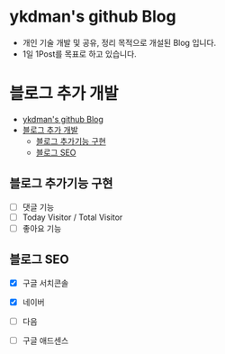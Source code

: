 # ykdman's github Blog
- 개인 기술 개발 및 공유, 정리 목적으로 개설된 Blog 입니다.
- 1일 1Post를 목표로 하고 있습니다.


# 블로그 추가 개발
- [ykdman's github Blog](#ykdmans-github-blog)
- [블로그 추가 개발](#블로그-추가-개발)
  - [블로그 추가기능 구현](#블로그-추가기능-구현)
  - [블로그 SEO](#블로그-seo)

## 블로그 추가기능 구현
- [ ] 댓글 기능  
- [ ] Today Visitor / Total Visitor  
- [ ] 좋아요 기능

## 블로그 SEO
- [x] 구글 서치콘솔
- [x] 네이버
- [ ] 다음
- [ ] 구글 애드센스


